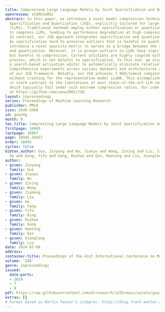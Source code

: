 ```yaml
---
title: Compressing Large Language Models by Joint Sparsification and Quantization
openreview: sCGRhnuMUJ
abstract: In this paper, we introduce a novel model compression technique named Joint
  Sparsification and Quantization (JSQ), explicitly tailored for large language models
  (LLMs). Traditional methods employ either sparsification or quantization individually
  to compress LLMs, leading to performance degradation at high compression ratios.
  In contrast, our JSQ approach integrates sparsification and quantization cohesively.
  As sparsification tend to preserve outliers that is harmful to quantization, we
  introduce a novel sparsity metric to serves as a bridge between the sparsification
  and quantization. Moreover, it is proven outliers in LLMs have significant impact
  but harmful to compression. Current solutions are highly coupled with quantization
  process, which is not helpful to sparsification. To this end, we also introduce
  a search-based activation editor to automatically eliminate relatively useless outliers.
  Comprehensive experiments across various datasets and architectures affirm the efficacy
  of our JSQ framework. Notably, our JSQ achieves 7.96$\times$ computation reduction
  without crashing for the representative model LLaMA. This accomplishment stands
  in stark contrast to the limitations of most state-of-the-art LLM compression methods,
  which typically fail under such extreme compression ratios. Our code is released
  at https://github.com/uanu2002/JSQ.
layout: inproceedings
series: Proceedings of Machine Learning Research
publisher: PMLR
issn: 2640-3498
id: guo24g
month: 0
tex_title: Compressing Large Language Models by Joint Sparsification and Quantization
firstpage: 16945
lastpage: 16957
page: 16945-16957
order: 16945
cycles: false
bibtex_author: Guo, Jinyang and Wu, Jianyu and Wang, Zining and Liu, Jiaheng and Yang,
  Ge and Ding, Yifu and Gong, Ruihao and Qin, Haotong and Liu, Xianglong
author:
- given: Jinyang
  family: Guo
- given: Jianyu
  family: Wu
- given: Zining
  family: Wang
- given: Jiaheng
  family: Liu
- given: Ge
  family: Yang
- given: Yifu
  family: Ding
- given: Ruihao
  family: Gong
- given: Haotong
  family: Qin
- given: Xianglong
  family: Liu
date: 2024-07-08
address:
container-title: Proceedings of the 41st International Conference on Machine Learning
volume: '235'
genre: inproceedings
issued:
  date-parts:
  - 2024
  - 7
  - 8
pdf: https://raw.githubusercontent.com/mlresearch/v235/main/assets/guo24g/guo24g.pdf
extras: []
# Format based on Martin Fenner's citeproc: https://blog.front-matter.io/posts/citeproc-yaml-for-bibliographies/
---
```

